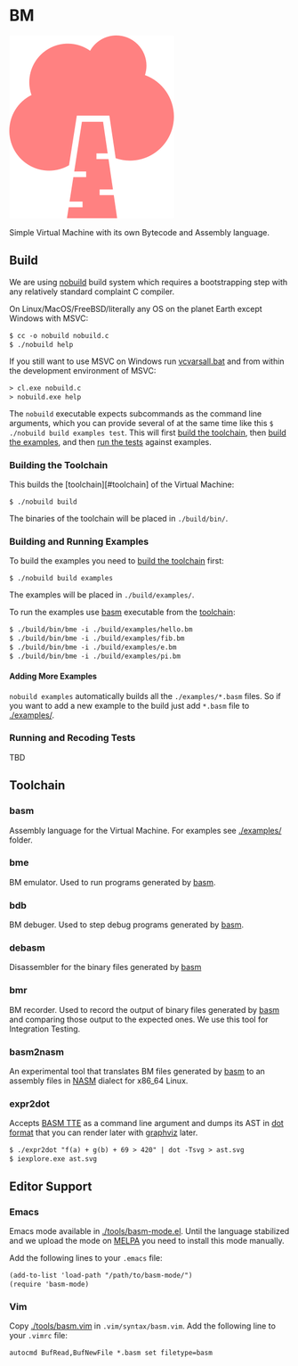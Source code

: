 # BM

![birch](./assets/birch-296x328.png)

Simple Virtual Machine with its own Bytecode and Assembly language.

## Build

We are using [nobuild](https://github.com/tsoding/nobuild) build system which requires a bootstrapping step with any relatively standard complaint C compiler.

On Linux/MacOS/FreeBSD/literally any OS on the planet Earth except Windows with MSVC:

```console
$ cc -o nobuild nobuild.c
$ ./nobuild help
```

If you still want to use MSVC on Windows run [vcvarsall.bat](https://docs.microsoft.com/en-us/cpp/build/building-on-the-command-line?view=msvc-160) and from within the development environment of MSVC:

```console
> cl.exe nobuild.c
> nobuild.exe help
```

The `nobuild` executable expects subcommands as the command line arguments, which you can provide several of at the same time like this `$ ./nobuild build examples test`. This will first [build the toolchain](#building-the-toolchain), then [build the examples](#building-and-running-examples), and then [run the tests](running-and-recoding-tests) against examples.

### Building the Toolchain

This builds the [toolchain][#toolchain] of the Virtual Machine:

```console
$ ./nobuild build
```

The binaries of the toolchain will be placed in `./build/bin/`.

### Building and Running Examples

To build the examples you need to [build the toolchain](#building-the-toolchain) first:

```console
$ ./nobuild build examples
```

The examples will be placed in `./build/examples/`.

To run the examples use [basm](#basm) executable from the [toolchain](#toolchain):

```
$ ./build/bin/bme -i ./build/examples/hello.bm
$ ./build/bin/bme -i ./build/examples/fib.bm
$ ./build/bin/bme -i ./build/examples/e.bm
$ ./build/bin/bme -i ./build/examples/pi.bm
```

#### Adding More Examples

`nobuild examples` automatically builds all the `./examples/*.basm` files. So if you want to add a new example to the build just add `*.basm` file to [./examples/](./examples/).

### Running and Recoding Tests

TBD

## Toolchain

### basm

Assembly language for the Virtual Machine. For examples see [./examples/](./examples) folder.

### bme

BM emulator. Used to run programs generated by [basm](#basm).

### bdb

BM debuger. Used to step debug programs generated by [basm](#basm).

### debasm

Disassembler for the binary files generated by [basm](#basm)

### bmr

BM recorder. Used to record the output of binary files generated by [basm](#basm) and comparing those output to the expected ones. We use this tool for Integration Testing.

### basm2nasm

An experimental tool that translates BM files generated by [basm](#basm) to an assembly files in [NASM](https://www.nasm.us/) dialect for x86_64 Linux.

### expr2dot

Accepts [BASM TTE](./docs/assembly.md#translation-time-expressions) as a command line argument and dumps its AST in [dot format](https://graphviz.org/doc/info/lang.html) that you can render later with [graphviz](https://graphviz.org/download/) later.

```console
$ ./expr2dot "f(a) + g(b) + 69 > 420" | dot -Tsvg > ast.svg
$ iexplore.exe ast.svg
```

## Editor Support

### Emacs

Emacs mode available in [./tools/basm-mode.el](./tools/basm-mode.el). Until the language stabilized and we upload the mode on [MELPA](https://melpa.org/) you need to install this mode manually.

Add the following lines to your `.emacs` file:

```emacs-lisp
(add-to-list 'load-path "/path/to/basm-mode/")
(require 'basm-mode)
```

### Vim

Copy [./tools/basm.vim](./tools/basm.vim) in `.vim/syntax/basm.vim`. Add the following line to your `.vimrc` file:

```vimscript
autocmd BufRead,BufNewFile *.basm set filetype=basm
```

